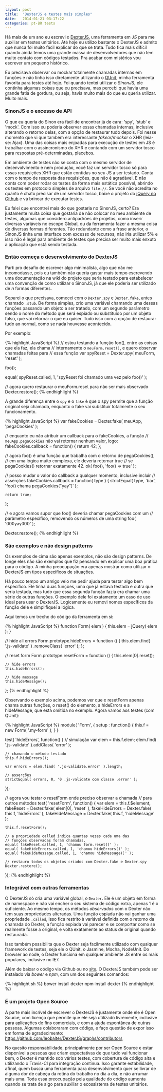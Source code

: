 ```yaml
---
layout: post
title:  "DexterJS e testes mais simples"
date:   2014-01-21 03:17:22
categories: pt-BR tests
---
```


Há mais de um ano eu escrevi o [DexterJS](https://github.com/leobalter/DexterJS), uma ferramenta em *JS* para me auxiliar em testes unitários. Até hoje eu utilizo bastante o DexterJS e admito que nunca foi muito fácil explicar do que se trata. Tudo fica mais difícil quando ainda temos uma grande massa de desenvolvedores que não tem muito contato com códigos testados. Pra acabar com mistérios vou escrever um pequeno histórico.

Eu precisava observar ou mockar totalmente chamadas internas em funções e não tinha isso diretamente utilizando o [QUnit](https://github.com/jquery/qunit), minha ferramenta favorita para testes até hoje. Foi quando tentei utilizar o *SinonJS*, ele continha algumas coisas que eu precisava, mas percebi que havia uma grande fatia de gordura, ou seja, havia muito mais do que eu queria utilizar. Muito mais.

### SinonJS e o excesso de API

O que eu queria do Sinon era fácil de encontrar já de cara: 'spy', 'stub' e 'mock'. Com isso eu poderia observar essas chamadas internas, inclusive alterando o retorno delas, com a opção de restaurar tudo depois. Foi nesse momento que vi que também era interessante _fakear/mockar_ o XHR (leia-se: Ajax). Uma das coisas mais enjoadas para execução de testes em JS é trabalhar com o assincronismo do XHR e contando com um servidor tosco para respostas pré-determinadas, placebos.

Em ambiente de testes não se conta com o mesmo servidor de desenvolvimento e nem produção, você faz um servidor tosco só para essas requisições XHR que estão contidas no seu JS a ser testado. Conta com o tempo de resposta das requisições, que não é agradável. E não conta com poder rodar os testes da forma mais estática possível, abrindo os testes em protocolo simples de arquivo `file://`. Se você não acredita no quanto é chato precisar de um servidor tosco, baixe o projeto do [jQuery no Github](https://github.com/jquery/jquery) e vá brincar de executar testes. 

Eu falei que encontrei mais do que gostaria no SinonJS, certo? Era justamente muita coisa que gostaria de não colocar no meu ambiente de testes, algumas que considero antipadrões de projetos, como inserir diversas variáveis no escopo Global, ou da ferramenta fazer a mesma coisa de diversas formas diferentes. Tão redundante como a frase anterior, o SinonJS tinha uma interface com excesso de recursos, não iria utilizar 5% e isso não é legal para ambiente de testes que precisa ser muito mais enxuto a aplicação que está sendo testada.

### Então começa o desenvolvimento do DexterJS

Parti pro desafio de escrever algo minimalista, algo que não me incomodasse, pois eu também não queria gastar mais tempo escrevendo uma documentação na wiki do projeto que seria testado para estabelecer uma convenção de como utilizar o SinonJS, já que ele poderia ser utilizado de _n_ formas diferentes.

Separei o que precisava, comecei com o `Dexter.spy` e `Dexter.fake`, antes chamado `.stub`. De forma simples, crio uma variável chamando uma dessas funções passando um objeto a ser tratado, com um segundo parâmetro sendo o nome do método que será espiado ou substituído por um objeto falso, que vai retornar o que eu quiser. Tudo isso com a opção de restaurar tudo ao normal, como se nada houvesse acontecido.

Por exemplo:

{% highlight JavaScript %}
// estou testando a função foo(), entre as coisas que ela faz, ela chama 
// internamente o `meuForm.reset()`, e quero observar chamadas feitas para 
// essa função
var spyReset = Dexter.spy( meuForm, 'reset' );

foo();

equal( spyReset.called, 1, 'spyReset foi chamado uma vez pelo foo()' );

// agora quero restaurar o meuForm.reset para não ser mais observado
Dexter.restore();
{% endhighlight %}

A grande diferença entre o `spy` e o `fake` é que o spy permite que a função original seja chamada, enquanto o fake vai substituir totalmente o seu funcionamento.

{% highlight JavaScript %}
var fakeCookies = Dexter.fake( meuApp, 'pegaCookies' );

// enquanto eu não atribuir um callback para o fakeCookies, a função
// `meuApp.pegaCookies` não vai retornar nenhum valor, logo:
fakeCookies.callback = function() {
	return 42;
};

// agora foo() é uma função que trabalha com o retorno de pegaCookies(),
// em uma lógica muito complexa, ele deveria retornar true
// se pegaCookies() retornar exatamente 42.
ok( foo(), 'foo() => true' );

// posso mudar o valor do callback a qualquer momento, inclusive incluir 
// asserções
fakeCookies.callback = function( type ) {
	strictEqual( type, 'bar', 'foo() chama pegaCookies("yay")' );

	return true;
};

// e agora vamos supor que foo() deveria chamar pegaCookies com um
// parâmetro específico, removendo os números de uma string
foo( '000yay000' );

Dexter.restore();
{% endhighlight %}


### São exemplos e não design patterns

Os exemplos de cima são apenas exemplos, não são design patterns. De longe eles não são exemplos que fiz pensando em explicar uma boa prática para o código. A minha preocupação era apenas mostrar como utilizar o DexterJS em tipos específicos de situações.

Há pouco tempo um amigo veio me pedir ajuda para testar algo bem específico. Ele tinha duas funções, uma que já estava testada e outra que seria testada, mas tudo que essa segunda função fazia era chamar uma série de outras funções. O exemplo dele foi exatamente um caso de uso ideal para usar o DexterJS. Logicamente eu removi nomes específicos da função dele e simplifiquei a lógica.

Aqui temos um trecho do código da ferramenta em si: 

{% highlight JavaScript %}
function Form( elem ) {
	this.elem = jQuery( elem );
}
 
// hide all errors
Form.prototype.hideErrors = function () {
	this.elem.find( '.js-validate' )
		.removeClass( 'error' );
};
 
// reset form
Form.prototype.resetForm = function () {
	this.elem[0].reset();
	 
	// hide errors
	this.hideErrors();
	 
	// hide message
	this.hideMessage();
};
{% endhighlight %}

Observando o exemplo acima, podemos ver que o resetForm apenas chama outras funções, o reset() do elemento, a hideErrors e a hideMessage, que está omitida no exemplo. Agora vamos aos testes (com QUnit):

{% highlight JavaScript %}
module( 'Form', {
	setup : function() {
		this.f = new Form( '.my-form' );
	}
}
 
test( 'hideErrors', function() {
	// simulação
	var elem = this.f.elem;
	elem.find( '.js-validate' ).addClass( 'error' );

	// chamando o método testado
	this.f.hideErrors();

	var errors = elem.find( '.js-validate.error' ).length;

	// asserções
	strictEqual( errors, 0, '0 .js-validate com classe .error' );
});
 
// agora vou testar o resetForm onde preciso observar a chamada 
// para outros métodos
test( 'resetForm', function() {
	var elem = this.f.$element,
		fakeReset = Dexter.fake( elem[0], 'reset' ),
		fakeHideErrors = Dexter.fake( this.f, 'hideErrors' ),
		fakeHideMessage = Dexter.fake( this.f, 'hideMessage' );

	this.f.resetForm();

	// a propriedade called indica quantas vezes cada uma das 
	// funções observadas foram chamadas.
	equal( fakeReset.called, 1, 'chamou form.reset()' );
	equal( fakeHideErrors.called, 1, 'chamou hideErrors()' );
	equal( fakeHideMessage.called, 1, 'chamou hideMessage()' );
	
	// restauro todos os objetos criados com Dexter.fake e Dexter.spy
	Dexter.restore();
});
{% endhighlight %}


### Integrável com outras ferramentas

O DexterJS só cria uma variável global, o `Dexter`. Ele é um objeto em forma de namespace e não vai encher o seu sistema de código extra, apenas 1 é o suficiente. Ao mesmo tempo, os métodos _observados_ com o Dexter não tem suas propriedades alteradas. Uma função espiada não vai ganhar uma propriedade `.called`, isso fica restrito à variável definida com o retorno da chamada do Dexter, a função espiada vai parecer e se comportar como se realmente fosse a original, e volta exatamente ao status de original quando restaurada.

Isso também possibilita que o Dexter seja facilmente utilizado com qualquer framework de testes, seja ele o QUnit, o Jasmine, Mocha, NodeUnit. Do browser ao node, o Dexter funciona em qualquer ambiente JS entre os mais populares, inclusive no IE7.

Além de baixar o código via Github ou no [site](http://dexterjs.com). O DexterJS também pode ser instalado via *bower* e *npm*, com um dos seguintes comandos:

{% highlight sh %}
bower install dexter
npm install dexter
{% endhighlight %}


### É um projeto Open Source

A parte mais incrível de escrever o DexterJS é justamente onde ele é Open Source, com licença que permite que ele seja utilizado livremente, inclusive para aplicações de fins comerciais, e com a ajuda espontânea de outras pessoas. Algumas colaboraram com código, e faço questão de expor isso em forma de agradecimento: https://github.com/leobalter/DexterJS/graphs/contributors

No quesito responsabilidade, principalmente por ser Open Source e estar disponível a pessoas que criam expectativas de que tudo vai funcionar bem, o Dexter é mantido sob vários testes, com cobertura de código alta e utilizando o Travis-CI para integração contínua. Isso garante estabilidade, afinal, quem busca uma ferramenta para desenvolvimento quer se livrar de alguma dor de cabeça da rotina do trabalho no dia a dia, e não arrumar mais uma. Toda essa preocupação pela qualidade do código aumenta quando se trata de algo para auxiliar o ecossistema de testes unitários.